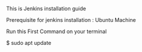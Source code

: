 This is Jenkins installation guide

Prerequisite for jenkins installation : Ubuntu Machine

Run this First Command on your terminal

$ sudo apt update
